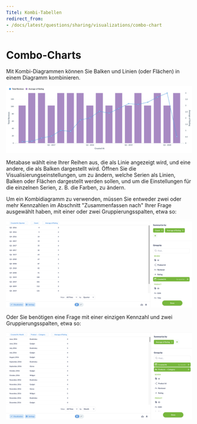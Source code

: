 ```yaml
---
Titel: Kombi-Tabellen
redirect_from:
- /docs/latest/questions/sharing/visualizations/combo-chart
---
```



# Combo-Charts


Mit Kombi-Diagrammen können Sie Balken und Linien (oder Flächen) in einem Diagramm kombinieren.


![Linie + Balken](../images/combo-chart.png)


Metabase wählt eine Ihrer Reihen aus, die als Linie angezeigt wird, und eine andere, die als Balken dargestellt wird. Öffnen Sie die Visualisierungseinstellungen, um zu ändern, welche Serien als Linien, Balken oder Flächen dargestellt werden sollen, und um die Einstellungen für die einzelnen Serien, z. B. die Farben, zu ändern.


Um ein Kombidiagramm zu verwenden, müssen Sie entweder zwei oder mehr Kennzahlen im Abschnitt "Zusammenfassen nach" Ihrer Frage ausgewählt haben, mit einer oder zwei Gruppierungsspalten, etwa so:


![Daten für Linien- und Balkendiagramm](../images/combo-chart-data-1.png)


Oder Sie benötigen eine Frage mit einer einzigen Kennzahl und zwei Gruppierungsspalten, etwa so:


![Daten für Linien- und Balkendiagramm](../images/combo-chart-data-2.png)

